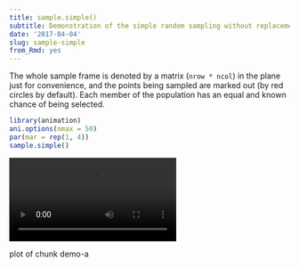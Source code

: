```yaml
---
title: sample.simple()
subtitle: Demonstration of the simple random sampling without replacement
date: '2017-04-04'
slug: sample-simple
from_Rmd: yes
---
```


The whole sample frame is denoted by a matrix (`nrow * ncol`) in the
plane just for convenience, and the points being sampled are marked out (by
red circles by default). Each member of the population has an equal and known
chance of being selected.
 

```r
library(animation)
ani.options(nmax = 50)
par(mar = rep(1, 4))
sample.simple()
```

<video controls loop autoplay><source src="https://assets.yihui.name/figures/animation/example/sample-simple/demo-a.mp4?dl=1" /><p>plot of chunk demo-a</p></video>
